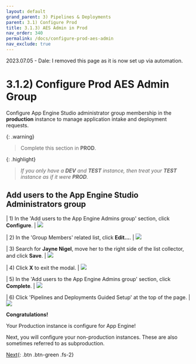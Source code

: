 ```yaml
---
layout: default
grand_parent: 3) Pipelines & Deployments
parent: 3.1) Configure Prod
title: 3.1.3) AES Admin in Prod
nav_order: 340
permalink: /docs/configure-prod-aes-admin
nav_exclude: true
---
```


2023.07.05 - Dale: I removed this page as it is now set up via automation. 

# 3.1.2) Configure Prod AES Admin Group

Configure App Engine Studio administrator group membership in the **production** instance to manage application intake and deployment requests.

{: .warning}
> Complete this section in **PROD**.

{: .highlight}
> *If you only have a **DEV** and **TEST** instance, then treat your **TEST** instance as if it were **PROD**.*


## Add users to the App Engine Studio Administrators group

| 1) In the 'Add users to the App Engine Admins group' section, click **Configure**.
| ![](../assets/images/2023-03-12-20-57-36.png)

| 2) In the 'Group Members' related list, click **Edit...**.
| ![](../assets/images/2023-03-12-21-00-01.png)

| 3) Search for **Jayne Nigel**, move her to the right side of the list collector, and click **Save**. 
| ![](../assets/images/2023-03-12-21-05-49.png)

| 4) Click **X** to exit the modal. 
| ![](../assets/images/2023-03-12-21-07-00.png)

| 5) In the 'Add users to the App Engine Admins group' section, click **Complete**. 
| ![](../assets/images/2023-03-12-21-07-42.png)

| 6) Click 'Pipelines and Deployments Guided Setup' at the top of the page.
|![](../assets/images/2023-03-12-21-08-59.png)

**Congratulations!** 

Your Production instance is configure for App Engine!

Next, you will configure your non-production instances. These are also sometimes referred to as subproduction.

[Next](/lab-aemc-utah/docs/configure-non-prod){: .btn .btn-green .fs-2}
